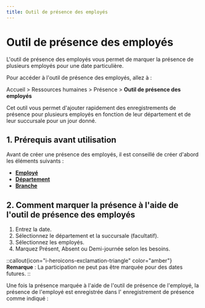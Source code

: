 ```yaml
---
title: Outil de présence des employés
---
```


# Outil de présence des employés

L'outil de présence des employés vous permet de marquer la présence de plusieurs employés pour une date particulière.

Pour accéder à l'outil de présence des employés, allez à :

Accueil > Ressources humaines > Présence > **Outil de présence des employés**

Cet outil vous permet d'ajouter rapidement des enregistrements de présence pour plusieurs employés en fonction de leur département et de leur succursale pour un jour donné.

## 1. Prérequis avant utilisation

Avant de créer une présence des employés, il est conseillé de créer d'abord les éléments suivants :

- **[Employé](/dokos/hrms/cycle-de-vie/employee)**
- **[Département](/dokos/hrms/parametrage/departement)**
- **[Branche](/dokos/hrms/parametrage/branche)**

## 2. Comment marquer la présence à l'aide de l'outil de présence des employés

1. Entrez la date.
2. Sélectionnez le département et la succursale (facultatif).
3. Sélectionnez les employés.
4. Marquez Présent, Absent ou Demi-journée selon les besoins.

::callout{icon="i-heroicons-exclamation-triangle" color="amber"}
**Remarque** : La participation ne peut pas être marquée pour des dates futures.
::


Une fois la présence marquée à l'aide de l'outil de présence de l'employé, la présence de l'employé est enregistrée dans l' enregistrement de présence comme indiqué :